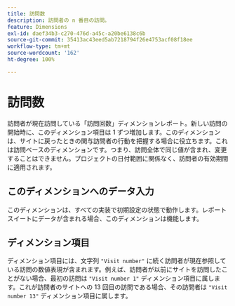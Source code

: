 ```yaml
---
title: 訪問数
description: 訪問者の n 番目の訪問。
feature: Dimensions
exl-id: daef34b3-c270-476d-a45c-a20be6138c6b
source-git-commit: 35413ac43eed5ab7218794f26e4753acf08f18ee
workflow-type: tm+mt
source-wordcount: '162'
ht-degree: 100%

---
```


# 訪問数

訪問者が現在訪問している「訪問回数」ディメンションレポート。新しい訪問の開始時に、このディメンション項目は 1 ずつ増加します。このディメンションは、サイトに戻ったときの関与訪問者の行動を把握する場合に役立ちます。これは訪問ベースのディメンションです。つまり、訪問全体で同じ値が含まれ、変更することはできません。プロジェクトの日付範囲に関係なく、訪問者の有効期間に適用されます。

## このディメンションへのデータ入力

このディメンションは、すべての実装で初期設定の状態で動作します。レポートスイートにデータが含まれる場合、このディメンションは機能します。

## ディメンション項目

ディメンション項目には、文字列 `"Visit number"` に続く訪問者が現在参照している訪問の数値表現が含まれます。例えば、訪問者が以前にサイトを訪問したことがない場合、最初の訪問は `"Visit number 1"` ディメンション項目に属します。これが訪問者のサイトへの 13 回目の訪問である場合、その訪問者は `"Visit number 13"` ディメンション項目に属します。
